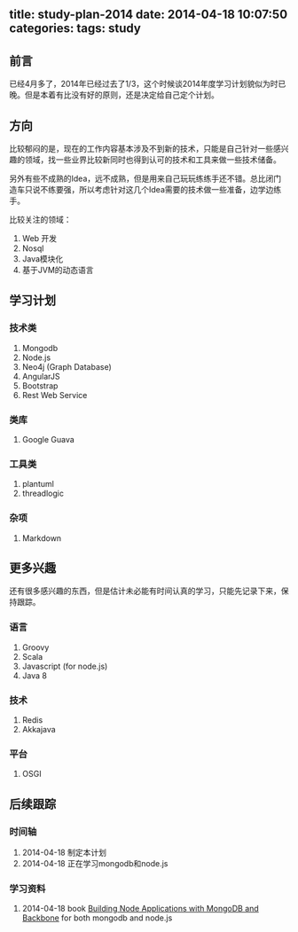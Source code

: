 title: study-plan-2014
date: 2014-04-18 10:07:50
categories: 
tags: study
---

## 前言 ##

已经4月多了，2014年已经过去了1/3，这个时候谈2014年度学习计划貌似为时已晚。但是本着有比没有好的原则，还是决定给自己定个计划。

## 方向 ##

比较郁闷的是，现在的工作内容基本涉及不到新的技术，只能是自己针对一些感兴趣的领域，找一些业界比较新同时也得到认可的技术和工具来做一些技术储备。

另外有些不成熟的Idea，远不成熟，但是用来自己玩玩练练手还不错。总比闭门造车只说不练要强，所以考虑针对这几个Idea需要的技术做一些准备，边学边练手。

比较关注的领域：

1. Web 开发
2. Nosql
3. Java模块化
4. 基于JVM的动态语言


## 学习计划 ##

### 技术类 ###

1. Mongodb
2. Node.js
3. Neo4j (Graph Database)
4. AngularJS
5. Bootstrap
6. Rest Web Service

### 类库 ###

1. Google Guava

### 工具类 ###

1. plantuml
2. threadlogic


### 杂项 ###

1. Markdown


## 更多兴趣 ##

还有很多感兴趣的东西，但是估计未必能有时间认真的学习，只能先记录下来，保持跟踪。

### 语言 ###

1. Groovy
2. Scala
3. Javascript (for node.js)
4. Java 8

### 技术 ###

1. Redis
2. Akkajava

### 平台 ###

1. OSGI

## 后续跟踪 ##

### 时间轴 ###

1. 2014-04-18 制定本计划
2. 2014-04-18 正在学习mongodb和node.js


### 学习资料 ###

1. 2014-04-18 book [Building Node Applications with MongoDB and Backbone](http://shop.oreilly.com/product/0636920026587.do) for both mongodb and node.js